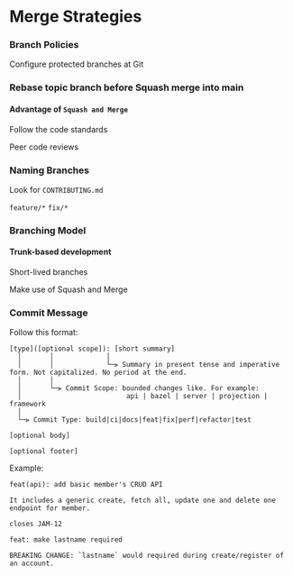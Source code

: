 # Merge Strategies



### Branch Policies

Configure protected branches at Git

### Rebase topic branch before Squash merge into main

#### Advantage of `Squash and Merge`

Follow the code standards

Peer code reviews

### Naming Branches

Look for `CONTRIBUTING.md`

`feature/*` `fix/*`

### Branching Model

#### Trunk-based development

Short-lived branches

Make use of Squash and Merge

### Commit Message

Follow this format:

```
[type]([optional scope]): [short summary]
  │       │             │
  │       │             └─⫸ Summary in present tense and imperative form. Not capitalized. No period at the end.
  │       │
  │       └─⫸ Commit Scope: bounded changes like. For example:
  │                          api | bazel | server | projection | framework
  │
  └─⫸ Commit Type: build|ci|docs|feat|fix|perf|refactor|test

[optional body]

[optional footer]
```

Example:

```
feat(api): add basic member's CRUD API

It includes a generic create, fetch all, update one and delete one endpoint for member.

closes JAM-12
```

```
feat: make lastname required

BREAKING CHANGE: `lastname` would required during create/register of an account.
```
